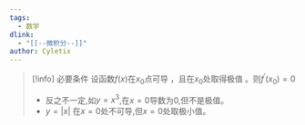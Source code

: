 ```yaml
---
tags:
  - 数学
dlink:
  - "[[--微积分--]]"
author: Cyletix
---
```

>[!info] 必要条件
>设函数$f(x)$在$x_{0}$点可导 ，且在$x_{0}$处取得极值 。则$f^{'}(x_{0})=0$
> - 反之不一定,如$y=x^{3}$,在$x=0$导数为0,但不是极值。
> - $y= \lvert x \rvert$ 在$x=0$处不可导,但$x=0$处取极小值。

